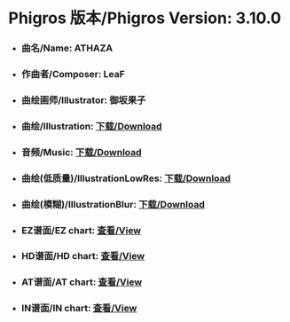 
# Phigros 版本/Phigros Version:  3.10.0

- ### __曲名/Name:  ATHAZA__

- ### __作曲者/Composer:  LeaF__

- ### __曲绘画师/Illustrator:  御坂果子__

- ### __曲绘/Illustration:  [下载/Download](https://github.com/Po6647A/WebAssests/releases/download/3.10.0/904.png)__

- ### __音频/Music:  [下载/Download](https://github.com/Po6647A/WebAssests/releases/download/3.10.0/1669.ogg)__

- ### __曲绘(低质量)/IllustrationLowRes:  [下载/Download](https://github.com/Po6647A/WebAssests/releases/download/3.10.0/1396.png)__

- ### __曲绘(模糊)/IllustrationBlur:  [下载/Download](https://github.com/Po6647A/WebAssests/releases/download/3.10.0/0)__


- ### __EZ谱面/EZ chart:  [查看/View](./EZ.json/index.html)__

- ### __HD谱面/HD chart:  [查看/View](./HD.json/index.html)__

- ### __AT谱面/AT chart:  [查看/View](./AT.json/index.html)__

- ### __IN谱面/IN chart:  [查看/View](./IN.json/index.html)__
